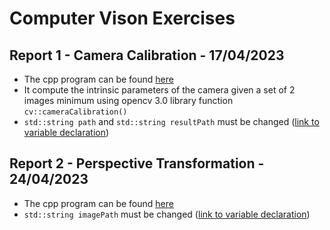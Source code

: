 # Computer Vison Exercises
## Report 1 - Camera Calibration - 17/04/2023
- The cpp program can be found [here](exec/rep1.cpp)
- It compute the intrinsic parameters of the camera given a set of 2 images minimum using opencv 3.0 library function `cv::cameraCalibration()`
- `std::string path` and  `std::string resultPath` must be changed ([link to variable declaration](exec/rep1.cpp#L20))
## Report 2 - Perspective Transformation - 24/04/2023
- The cpp program can be found [here](exec/rep2.cpp)
- `std::string imagePath` must be changed ([link to variable declaration](exec/rep2.cpp#L20))